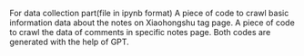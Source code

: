 For data collection part(file in ipynb format)
A piece of code to crawl basic information data about the notes on Xiaohongshu tag page.
A piece of code to crawl the data of comments in specific notes page.
Both codes are generated with the help of GPT.
